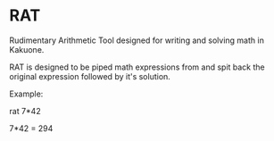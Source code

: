 # RAT

Rudimentary Arithmetic Tool designed for writing and solving math in Kakuone.

RAT is designed to be piped math expressions from and spit back the original expression
followed by it's solution.

Example:

rat 7*42

7*42 = 294
